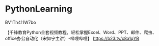 # PythonLearning

 BV1Th411W7bo

【千锋教育Python全套视频教程，轻松掌握Excel、Word、PPT、邮件、爬虫、office办公自动化（宋如宁主讲）-哔哩哔哩】 https://b23.tv/x8a1qYB